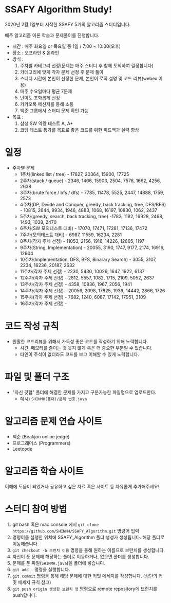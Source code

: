 # SSAFY Algorithm Study!

2020년 2월 1일부터 시작한 SSAFY 5기의 알고리즘 스터디입니다.

매주 알고리즘 이론 학습과 문제풀이를 진행합니다.

- 시간 : 매주 화요일 or 목요일 중 1일 / 7:00 ~ 10:00(오후)
- 장소 : 오프라인 & 온라인
- 방식 :
  1. 주차별 카테고리 선정(문제는 매주 스터디 후 함께 토의하여 결정합니다)
  2. 카테고리에 맞게 각자 문제 선정 후 문제 풀이
  3. 스터디 시간에 본인이 선정한 문제, 본인이 로직 설명 및 코드 리뷰(webex 이용)
  4. 매주 수요일마다 평균 7문제
  5. 난이도 조화롭게 선정
  6. 카카오톡 메신저를 통해 소통
  7. 백준 그룹에서 스터디 문제 확인 가능
- 목표 :
  1. 삼성 SW 역량 테스트 A, A+
  2. 코딩 테스트 통과를 목표로 좋은 코드를 위한 피드백과 실력 향상

# 일정

- 주차별 문제
  - 1주차(linked list / tree) - 17827, 20364, 15900, 17725
  - 2주차(stack / queue) - 2346, 1406, 15903, 2504, 7576, 1662, 4256, 2638
  - 3주차(brute force / bfs / dfs) - 7785, 11478, 5525, 2447, 14888, 1759, 2573
  - 4주차(DP, Divide and Conquer, greedy, back tracking, tree, DFS/BFS) - 10815, 2644, 9934, 1946, 4883, 1068, 16197, 10830, 1062, 2437
  - 5주차(greedy, search, back tracking, tree) -1783, 1182, 16928, 2468, 1493, 1038, 2470
  - 6주차(SW 모의테스트 대비) - 17070, 17471, 17281, 17136, 17472
  - 7주차(모의테스트 대비) - 6987, 11559, 16234, 2281
  - 8주차(각자 주제 선정) - 11053, 2156, 1916, 14226, 12865, 1197
  - 9주차(String, Implementation) - 20055, 3190, 1747, 9177, 2174, 16916, 12904
  - 10주차(Implementation, DFS, BFS, Binarary Search) - 3055, 3107, 2234, 16236, 20187, 2632
  - 11주차(각자 주제 선정) - 2230, 5430, 10026, 1647, 1922, 6137
  - 12주차(각자 주제 선정) - 2812, 5557, 1082, 1715, 2109, 5052, 2637
  - 13주차(각자 주제 선정) - 4358, 10836, 1967, 2056, 1941
  - 14주차(각자 주제 선정) - 20056, 2098, 17825, 1939, 14442, 2866, 1726
  - 15주차(각자 주제 선정) - 7682, 1240, 6087, 17142, 17951, 3109
  - 16주차(각자 주제 선정) -

# 코드 작성 규칙

- 원활한 코드리뷰를 위해서 가독성 좋은 코드를 작성하기 위해 노력합니다.
  - 시간, 메모리를 줄이는 것 못지 않게 혹은 더 중요한 부분일 수 있습니다.
  - 타인이 주석이 없더라도 코드를 보고 이해할 수 있게 노력합니다.

# 파일 및 폴더 구조

- "자신 깃헙" 폴더에 해결한 문제를 가지고 구분가능한 파일명으로 업로드한다.
  - 예시) `SHINMH(폴더)/문제 번호.java`

# 알고리즘 문제 연습 사이트

- 백준 (Beakjon online jedge)
- 프로그래머스 (Programmers)
- Leetcode

# 알고리즘 학습 사이트

이해에 도움이 되었거나 공유하고 싶은 자료 혹은 사이트 등 자유롭게 추가해주세요!

# 스터디 참여 방법

1. git bash 혹은 mac console 에서 `git clone https://github.com/SHINMH/SSAFY_Algorithm.git` 명령어 입력
2. 명령어를 실행한 위치에 SSAFY_Algorithm 폴더 생성가 생성됩니다. 해당 폴더로 이동해줍니다.
3. `git checkout -b 브런치 이름` 명령을 통해 원하는 이름으로 브런치를 생성합니다.
4. 자신이 푼 문제에 해당하는 폴더로 이동하거나, 없으면 폴더를 생성합니다.
5. 문제를 푼 파일(`SHINMH.java`)을 폴더에 넣습니다.
6. `git add .` 명령을 실행합니다.
7. `git commit` 명령을 통해 해당 문제에 대한 커밋 메세지를 작성합니다. (상단의 커밋 메세지 규칙 참고)
8. `git push origin 생성한 브런치 명` 명령으로 remote repository에 브런치를 push합니다.
